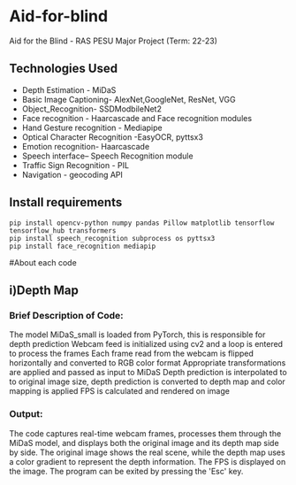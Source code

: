 # Aid-for-blind
Aid for the Blind - RAS PESU Major Project (Term: 22-23)


## Technologies Used
* Depth Estimation - MiDaS
* Basic Image Captioning- AlexNet,GoogleNet, ResNet, VGG 
* Object_Recognition- SSDModbileNet2
* Face recognition - Haarcascade and Face recognition modules
* Hand Gesture recognition - Mediapipe
* Optical Character Recognition -EasyOCR, pyttsx3
* Emotion recognition- Haarcascade 
* Speech interface– Speech Recognition module
* Traffic Sign Recognition - PIL
* Navigation - geocoding API

## Install requirements
```
pip install opencv-python numpy pandas Pillow matplotlib tensorflow tensorflow_hub transformers
pip install speech_recognition subprocess os pyttsx3
pip install face_recognition mediapip
```

#About each code
## i)Depth Map
### Brief Description of Code:
The model MiDaS_small is loaded from PyTorch, this is responsible for depth prediction
Webcam feed is initialized using cv2 and a loop is entered to process the frames
Each frame read from the webcam is flipped horizontally and converted to RGB color format
Appropriate transformations are applied and passed as input to MiDaS
Depth prediction is interpolated to to original image size, depth prediction is converted to depth map and color mapping is applied
FPS is calculated and rendered on image

### Output:
The code captures real-time webcam frames, processes them through the MiDaS model, and displays both the original image and its depth map side by side. The original image shows the real scene, while the depth map uses a color gradient to represent the depth information. The FPS is displayed on the image. The program can be exited by pressing the 'Esc' key.
